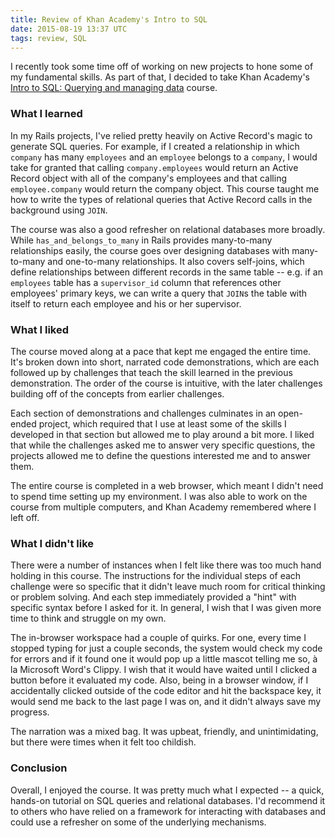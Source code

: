 ```yaml
---
title: Review of Khan Academy's Intro to SQL
date: 2015-08-19 13:37 UTC
tags: review, SQL
---
```


I recently took some time off of working on new projects to hone some of my fundamental skills. As part of that, I decided to take Khan Academy's <a href="https://www.khanacademy.org/computing/computer-programming/sql" target="_blank">Intro to SQL: Querying and managing data</a> course.

### What I learned
In my Rails projects, I've relied pretty heavily on Active Record's magic to generate SQL queries. For example, if I created a relationship in which <code>company</code> has many <code>employees</code> and an <code>employee</code> belongs to a <code>company</code>, I would take for granted that calling <code>company.employees</code> would return an Active Record object with all of the company's employees and that calling <code>employee.company</code> would return the company object. This course taught me how to write the types of relational queries that Active Record calls in the background using <code>JOIN</code>.

The course was also a good refresher on relational databases more broadly. While <code>has_and_belongs_to_many</code> in Rails provides many-to-many relationships easily, the course goes over designing databases with many-to-many and one-to-many relationships. It also covers self-joins, which define relationships between different records in the same table -- e.g. if an <code>employees</code> table has a <code>supervisor_id</code> column that references other employees' primary keys, we can write a query that <code>JOIN</code>s the table with itself to return each employee and his or her supervisor.

### What I liked
The course moved along at a pace that kept me engaged the entire time. It's broken down into short, narrated code demonstrations, which are each followed up by challenges that teach the skill learned in the previous demonstration. The order of the course is intuitive, with the later challenges building off of the concepts from earlier challenges.

Each section of demonstrations and challenges culminates in an open-ended project, which required that I use at least some of the skills I developed in that section but allowed me to play around a bit more. I liked that while the challenges asked me to answer very specific questions, the projects allowed me to define the questions interested me and to answer them.

The entire course is completed in a web browser, which meant I didn't need to spend time setting up my environment. I was also able to work on the course from multiple computers, and Khan Academy remembered where I left off.

### What I didn't like
There were a number of instances when I felt like there was too much hand holding in this course. The instructions for the individual steps of each challenge were so specific that it didn't leave much room for critical thinking or problem solving. And each step immediately provided a "hint" with specific syntax before I asked for it. In general, I wish that I was given more time to think and struggle on my own.

The in-browser workspace had a couple of quirks. For one, every time I stopped typing for just a couple seconds, the system would check my code for errors and if it found one it would pop up a little mascot telling me so, à la Microsoft Word's Clippy. I wish that it would have waited until I clicked a button before it evaluated my code. Also, being in a browser window, if I accidentally clicked outside of the code editor and hit the backspace key, it would send me back to the last page I was on, and it didn't always save my progress.

The narration was a mixed bag. It was upbeat, friendly, and unintimidating, but there were times when it felt too childish.

### Conclusion
Overall, I enjoyed the course. It was pretty much what I expected -- a quick, hands-on tutorial on SQL queries and relational databases. I'd recommend it to others who have relied on a framework for interacting with databases and could use a refresher on some of the underlying mechanisms.
